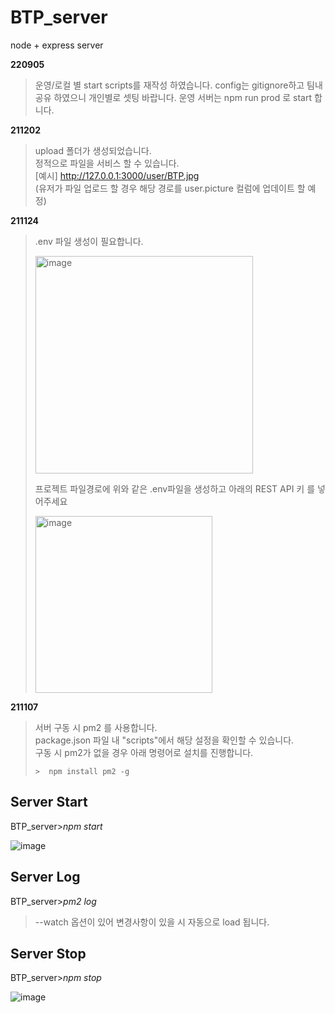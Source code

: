 # BTP_server
node + express server

**220905**
> 운영/로컬 별 start scripts를 재작성 하였습니다. 
> config는 gitignore하고 팀내 공유 하였으니 개인별로 셋팅 바랍니다.
> 운영 서버는 npm run prod 로 start 합니다.


**211202**
> upload 폴더가 생성되었습니다.   
> 정적으로 파일을 서비스 할 수 있습니다.   
> [예시] http://127.0.0.1:3000/user/BTP.jpg   
> (유저가 파일 업로드 할 경우 해당 경로를 user.picture 컬럼에 업데이트 할 예정)

**211124**
> .env 파일 생성이 필요합니다.   
>    
> <img width="348" alt="image" src="https://user-images.githubusercontent.com/24507556/143081804-62408e36-19e6-4e94-ac58-8de8310f9fce.png">
>    
>   
>  프로젝트 파일경로에 위와 같은 .env파일을 생성하고 아래의 REST API 키 를 넣어주세요    
>        
> <img width="283" alt="image" src="https://user-images.githubusercontent.com/24507556/143082250-2c8fb380-01b9-4d5f-b5f6-22f1234ca454.png">

**211107**
>서버 구동 시 pm2 를 사용합니다.   
>package.json 파일 내 "scripts"에서 해당 설정을 확인할 수 있습니다.   
>구동 시 pm2가 없을 경우 아래 명령어로 설치를 진행합니다.
>```
>>  npm install pm2 -g
>```
## Server Start
BTP_server>*npm start*

![image](https://user-images.githubusercontent.com/24507556/140636779-6712eb08-c04e-465f-84e2-5ae875953e6a.png)


## Server Log
BTP_server>*pm2 log*

> --watch 옵션이 있어 변경사항이 있을 시 자동으로 load 됩니다.


## Server Stop
BTP_server>*npm stop*

![image](https://user-images.githubusercontent.com/24507556/140636888-5d6d5d9c-b7cb-458a-80d5-e3a38e1c1d1e.png)
